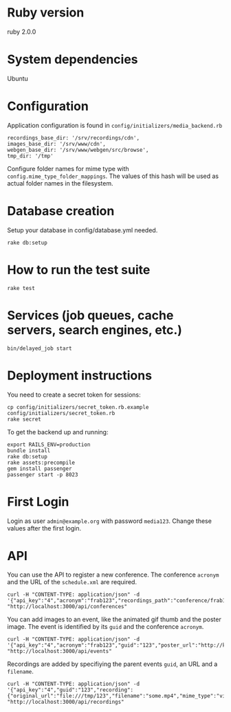 # Ruby version

ruby 2.0.0

# System dependencies

Ubuntu

# Configuration

Application configuration is found in `config/initializers/media_backend.rb`

    recordings_base_dir: '/srv/recordings/cdn',
    images_base_dir: '/srv/www/cdn',
    webgen_base_dir: '/srv/www/webgen/src/browse',
    tmp_dir: '/tmp'

Configure folder names for mime type with `config.mime_type_folder_mappings`. The values of this hash will be used as actual folder names in the filesystem.

# Database creation

Setup your database in config/database.yml needed.    

    rake db:setup

# How to run the test suite

    rake test

# Services (job queues, cache servers, search engines, etc.)

    bin/delayed_job start

# Deployment instructions

You need to create a secret token for sessions:

    cp config/initializers/secret_token.rb.example config/initializers/secret_token.rb
    rake secret

To get the backend up and running:

    export RAILS_ENV=production 
    bundle install
    rake db:setup
    rake assets:precompile
    gem install passenger
    passenger start -p 8023

# First Login

Login as user `admin@example.org` with password `media123`. Change these values after the first login.

# API

You can use the API to register a new conference. The conference `acronym` and the URL of the `schedule.xml` are required.

    curl -H "CONTENT-TYPE: application/json" -d '{"api_key":"4","acronym":"frab123","recordings_path":"conference/frab123","images_path":"events/frab","webgen_location":"event/frab/frab123","aspect_ratio":"16:9","title":null,"schedule_url":"http://progam/schedule.xml"}' "http://localhost:3000/api/conferences"

You can add images to an event, like the animated gif thumb and the poster image. The event is identified by its `guid` and the conference `acronym`.

    curl -H "CONTENT-TYPE: application/json" -d '{"api_key":"4","acronym":"frab123","guid":"123","poster_url":"http://koeln.ccc.de/images/chaosknoten.gif","gif_url":"http://koeln.ccc.de/images/chaosknoten.gif"}' "http://localhost:3000/api/events"

Recordings are added by specifiying the parent events `guid`, an URL and a `filename`.

    curl -H "CONTENT-TYPE: application/json" -d '{"api_key":"4","guid":"123","recording":{"original_url":"file:///tmp/123","filename":"some.mp4","mime_type":"video/mp4","size":"12","length":"30"}}' "http://localhost:3000/api/recordings"

